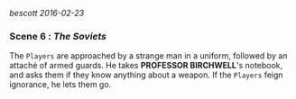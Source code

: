 
*bescott 2016-02-23*


### Scene 6 : *The Soviets* ###

The `Players` are approached by a strange man in a uniform,
followed by an attaché of armed guards.
He takes **PROFESSOR BIRCHWELL**'s notebook,
and asks them if they know anything about a weapon.
If the `Players` feign ignorance, he lets them go.


